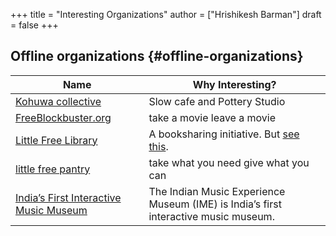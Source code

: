 +++
title = "Interesting Organizations"
author = ["Hrishikesh Barman"]
draft = false
+++

## Offline organizations {#offline-organizations}

| Name                                                                         | Why Interesting?                                                                                                                                                                                                                                          |
|------------------------------------------------------------------------------|-----------------------------------------------------------------------------------------------------------------------------------------------------------------------------------------------------------------------------------------------------------|
| [Kohuwa collective](https://www.instagram.com/kohuwacollective/?hl=en)       | Slow cafe and Pottery Studio                                                                                                                                                                                                                              |
| [FreeBlockbuster.org](https://www.freeblockbuster.org/)                      | take a movie leave a movie                                                                                                                                                                                                                                |
| [Little Free Library](https://littlefreelibrary.org/)                        | A booksharing initiative. But [see](https://www.bloomberg.com/news/articles/2017-05-03/down-with-little-free-library-book-exchanges) [this](https://www.theatlantic.com/national/archive/2015/02/little-free-library-crackdown/385531/?single_page=true). |
| [little free pantry](https://www.littlefreepantry.org/)                      | take what you need give what you can                                                                                                                                                                                                                      |
| [India’s First Interactive Music Museum](https://indianmusicexperience.org/) | The Indian Music Experience Museum (IME) is India’s first interactive music museum.                                                                                                                                                                       |
